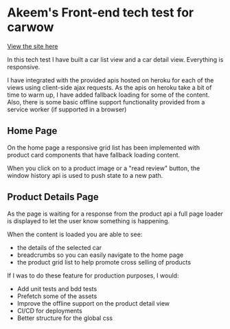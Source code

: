 # Akeem's Front-end tech test for carwow

[View the site here](https://quiet-retreat-24860.herokuapp.com/)

In this tech test I have built a car list view and a car detail view. Everything is responsive.

I have integrated with the provided apis hosted on heroku for each of the views using client-side ajax requests.
As the apis on heroku take a bit of time to warm up, I have added fallback loading for some of the content.
Also, there is some basic offline support functionality provided from a service worker (if supported in a browser)

## Home Page  
On the home page a responsive grid list has been implemented with product card components that have fallback loading content.

When you click on to a product image or a "read review" button, the window history api is used to push state to a new path.  

## Product Details Page  
As the page is waiting for a response from the product api a full page loader is displayed to let the user know something is happening.

When the content is loaded you are able to see:

- the details of the selected car
- breadcrumbs so you can easily navigate to the home page
- the product grid list to help promote cross selling of products

If I was to do these feature for production purposes, I would:

- Add unit tests and bdd tests
- Prefetch some of the assets
- Improve the offline support on the product detail view
- CI/CD for deployments
- Better structure for the global css
